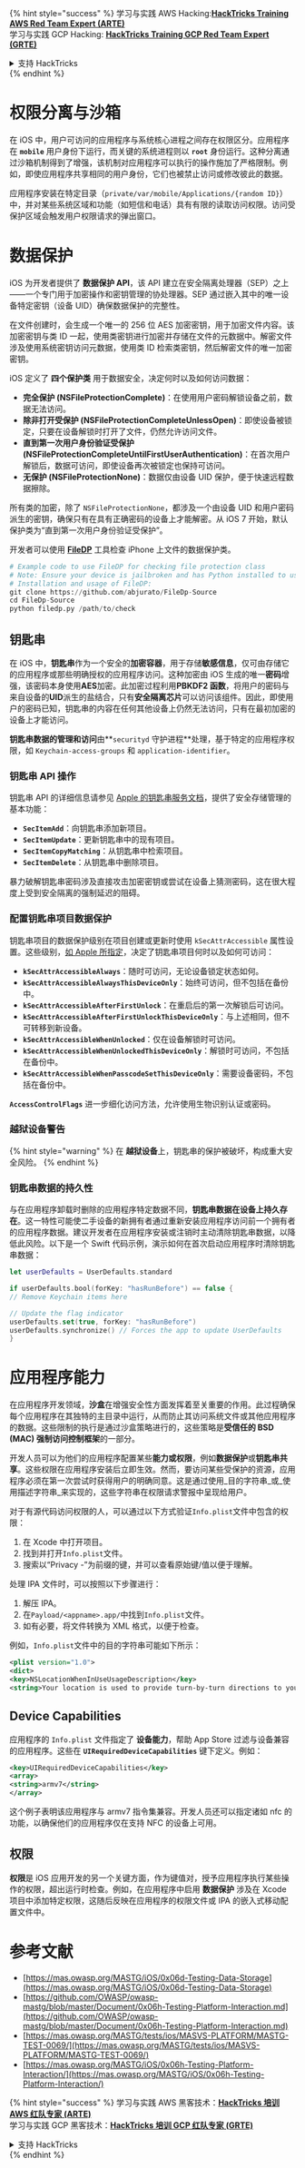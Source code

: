{% hint style="success" %}
学习与实践 AWS Hacking:<img src="/.gitbook/assets/arte.png" alt="" data-size="line">[**HackTricks Training AWS Red Team Expert (ARTE)**](https://training.hacktricks.xyz/courses/arte)<img src="/.gitbook/assets/arte.png" alt="" data-size="line">\
学习与实践 GCP Hacking: <img src="/.gitbook/assets/grte.png" alt="" data-size="line">[**HackTricks Training GCP Red Team Expert (GRTE)**<img src="/.gitbook/assets/grte.png" alt="" data-size="line">](https://training.hacktricks.xyz/courses/grte)

<details>

<summary>支持 HackTricks</summary>

* 查看 [**订阅计划**](https://github.com/sponsors/carlospolop)!
* **加入** 💬 [**Discord 群组**](https://discord.gg/hRep4RUj7f) 或 [**telegram 群组**](https://t.me/peass) 或 **关注** 我们的 **Twitter** 🐦 [**@hacktricks\_live**](https://twitter.com/hacktricks\_live)**.**
* **通过向** [**HackTricks**](https://github.com/carlospolop/hacktricks) 和 [**HackTricks Cloud**](https://github.com/carlospolop/hacktricks-cloud) github 仓库提交 PR 来分享黑客技巧。

</details>
{% endhint %}

# 权限分离与沙箱

在 iOS 中，用户可访问的应用程序与系统核心进程之间存在权限区分。应用程序在 **`mobile`** 用户身份下运行，而关键的系统进程则以 **`root`** 身份运行。这种分离通过沙箱机制得到了增强，该机制对应用程序可以执行的操作施加了严格限制。例如，即使应用程序共享相同的用户身份，它们也被禁止访问或修改彼此的数据。

应用程序安装在特定目录（`private/var/mobile/Applications/{random ID}`）中，并对某些系统区域和功能（如短信和电话）具有有限的读取访问权限。访问受保护区域会触发用户权限请求的弹出窗口。

# 数据保护

iOS 为开发者提供了 **数据保护 API**，该 API 建立在安全隔离处理器（SEP）之上——一个专门用于加密操作和密钥管理的协处理器。SEP 通过嵌入其中的唯一设备特定密钥（设备 UID）确保数据保护的完整性。

在文件创建时，会生成一个唯一的 256 位 AES 加密密钥，用于加密文件内容。该加密密钥与类 ID 一起，使用类密钥进行加密并存储在文件的元数据中。解密文件涉及使用系统密钥访问元数据，使用类 ID 检索类密钥，然后解密文件的唯一加密密钥。

iOS 定义了 **四个保护类** 用于数据安全，决定何时以及如何访问数据：

- **完全保护 (NSFileProtectionComplete)**：在使用用户密码解锁设备之前，数据无法访问。
- **除非打开受保护 (NSFileProtectionCompleteUnlessOpen)**：即使设备被锁定，只要在设备解锁时打开了文件，仍然允许访问文件。
- **直到第一次用户身份验证受保护 (NSFileProtectionCompleteUntilFirstUserAuthentication)**：在首次用户解锁后，数据可访问，即使设备再次被锁定也保持可访问。
- **无保护 (NSFileProtectionNone)**：数据仅由设备 UID 保护，便于快速远程数据擦除。

所有类的加密，除了 `NSFileProtectionNone`，都涉及一个由设备 UID 和用户密码派生的密钥，确保只有在具有正确密码的设备上才能解密。从 iOS 7 开始，默认保护类为“直到第一次用户身份验证受保护”。

开发者可以使用 [**FileDP**](https://github.com/abjurato/FileDp-Source) 工具检查 iPhone 上文件的数据保护类。
```python
# Example code to use FileDP for checking file protection class
# Note: Ensure your device is jailbroken and has Python installed to use FileDP.
# Installation and usage of FileDP:
git clone https://github.com/abjurato/FileDp-Source
cd FileDp-Source
python filedp.py /path/to/check
```
## **钥匙串**

在 iOS 中，**钥匙串**作为一个安全的**加密容器**，用于存储**敏感信息**，仅可由存储它的应用程序或那些明确授权的应用程序访问。这种加密由 iOS 生成的唯一**密码**增强，该密码本身使用**AES**加密。此加密过程利用**PBKDF2 函数**，将用户的密码与来自设备的**UID**派生的盐结合，只有**安全隔离芯片**可以访问该组件。因此，即使用户的密码已知，钥匙串的内容在任何其他设备上仍然无法访问，只有在最初加密的设备上才能访问。

**钥匙串数据的管理和访问**由**`securityd` 守护进程**处理，基于特定的应用程序权限，如 `Keychain-access-groups` 和 `application-identifier`。

### **钥匙串 API 操作**

钥匙串 API 的详细信息请参见 [Apple 的钥匙串服务文档](https://developer.apple.com/library/content/documentation/Security/Conceptual/keychainServConcepts/02concepts/concepts.html)，提供了安全存储管理的基本功能：

- **`SecItemAdd`**：向钥匙串添加新项目。
- **`SecItemUpdate`**：更新钥匙串中的现有项目。
- **`SecItemCopyMatching`**：从钥匙串中检索项目。
- **`SecItemDelete`**：从钥匙串中删除项目。

暴力破解钥匙串密码涉及直接攻击加密密钥或尝试在设备上猜测密码，这在很大程度上受到安全隔离的强制延迟的阻碍。

### **配置钥匙串项目数据保护**

钥匙串项目的数据保护级别在项目创建或更新时使用 `kSecAttrAccessible` 属性设置。这些级别，[如 Apple 所指定](https://developer.apple.com/documentation/security/keychain_services/keychain_items/item_attribute_keys_and_values#1679100)，决定了钥匙串项目何时以及如何可访问：

- **`kSecAttrAccessibleAlways`**：随时可访问，无论设备锁定状态如何。
- **`kSecAttrAccessibleAlwaysThisDeviceOnly`**：始终可访问，但不包括在备份中。
- **`kSecAttrAccessibleAfterFirstUnlock`**：在重启后的第一次解锁后可访问。
- **`kSecAttrAccessibleAfterFirstUnlockThisDeviceOnly`**：与上述相同，但不可转移到新设备。
- **`kSecAttrAccessibleWhenUnlocked`**：仅在设备解锁时可访问。
- **`kSecAttrAccessibleWhenUnlockedThisDeviceOnly`**：解锁时可访问，不包括在备份中。
- **`kSecAttrAccessibleWhenPasscodeSetThisDeviceOnly`**：需要设备密码，不包括在备份中。

**`AccessControlFlags`** 进一步细化访问方法，允许使用生物识别认证或密码。

### **越狱设备警告**

{% hint style="warning" %}
在 **越狱设备**上，钥匙串的保护被破坏，构成重大安全风险。
{% endhint %}

### **钥匙串数据的持久性**

与在应用程序卸载时删除的应用程序特定数据不同，**钥匙串数据在设备上持久存在**。这一特性可能使二手设备的新拥有者通过重新安装应用程序访问前一个拥有者的应用程序数据。建议开发者在应用程序安装或注销时主动清除钥匙串数据，以降低此风险。以下是一个 Swift 代码示例，演示如何在首次启动应用程序时清除钥匙串数据：
```swift
let userDefaults = UserDefaults.standard

if userDefaults.bool(forKey: "hasRunBefore") == false {
// Remove Keychain items here

// Update the flag indicator
userDefaults.set(true, forKey: "hasRunBefore")
userDefaults.synchronize() // Forces the app to update UserDefaults
}
```
# **应用程序能力**

在应用程序开发领域，**沙盒**在增强安全性方面发挥着至关重要的作用。此过程确保每个应用程序在其独特的主目录中运行，从而防止其访问系统文件或其他应用程序的数据。这些限制的执行是通过沙盒策略进行的，这些策略是**受信任的 BSD (MAC) 强制访问控制框架**的一部分。

开发人员可以为他们的应用程序配置某些**能力或权限**，例如**数据保护**或**钥匙串共享**。这些权限在应用程序安装后立即生效。然而，要访问某些受保护的资源，应用程序必须在第一次尝试时获得用户的明确同意。这是通过使用_目的字符串_或_使用描述字符串_来实现的，这些字符串在权限请求警报中呈现给用户。

对于有源代码访问权限的人，可以通过以下方式验证`Info.plist`文件中包含的权限：

1. 在 Xcode 中打开项目。
2. 找到并打开`Info.plist`文件。
3. 搜索以“Privacy -”为前缀的键，并可以查看原始键/值以便于理解。

处理 IPA 文件时，可以按照以下步骤进行：

1. 解压 IPA。
2. 在`Payload/<appname>.app/`中找到`Info.plist`文件。
3. 如有必要，将文件转换为 XML 格式，以便于检查。

例如，`Info.plist`文件中的目的字符串可能如下所示：
```xml
<plist version="1.0">
<dict>
<key>NSLocationWhenInUseUsageDescription</key>
<string>Your location is used to provide turn-by-turn directions to your destination.</string>
```
## Device Capabilities
应用程序的 `Info.plist` 文件指定了 **设备能力**，帮助 App Store 过滤与设备兼容的应用程序。这些在 **`UIRequiredDeviceCapabilities`** 键下定义。例如：
```xml
<key>UIRequiredDeviceCapabilities</key>
<array>
<string>armv7</string>
</array>
```
这个例子表明该应用程序与 armv7 指令集兼容。开发人员还可以指定诸如 nfc 的功能，以确保他们的应用程序仅在支持 NFC 的设备上可用。

## 权限

**权限**是 iOS 应用开发的另一个关键方面，作为键值对，授予应用程序执行某些操作的权限，超出运行时检查。例如，在应用程序中启用 **数据保护** 涉及在 Xcode 项目中添加特定权限，这随后反映在应用程序的权限文件或 IPA 的嵌入式移动配置文件中。

# 参考文献
* [https://mas.owasp.org/MASTG/iOS/0x06d-Testing-Data-Storage](https://mas.owasp.org/MASTG/iOS/0x06d-Testing-Data-Storage)
* [https://github.com/OWASP/owasp-mastg/blob/master/Document/0x06h-Testing-Platform-Interaction.md](https://github.com/OWASP/owasp-mastg/blob/master/Document/0x06h-Testing-Platform-Interaction.md)
* [https://mas.owasp.org/MASTG/tests/ios/MASVS-PLATFORM/MASTG-TEST-0069/](https://mas.owasp.org/MASTG/tests/ios/MASVS-PLATFORM/MASTG-TEST-0069/)
* [https://mas.owasp.org/MASTG/iOS/0x06h-Testing-Platform-Interaction/](https://mas.owasp.org/MASTG/iOS/0x06h-Testing-Platform-Interaction/)

{% hint style="success" %}
学习与实践 AWS 黑客技术：<img src="/.gitbook/assets/arte.png" alt="" data-size="line">[**HackTricks 培训 AWS 红队专家 (ARTE)**](https://training.hacktricks.xyz/courses/arte)<img src="/.gitbook/assets/arte.png" alt="" data-size="line">\
学习与实践 GCP 黑客技术：<img src="/.gitbook/assets/grte.png" alt="" data-size="line">[**HackTricks 培训 GCP 红队专家 (GRTE)**<img src="/.gitbook/assets/grte.png" alt="" data-size="line">](https://training.hacktricks.xyz/courses/grte)

<details>

<summary>支持 HackTricks</summary>

* 查看 [**订阅计划**](https://github.com/sponsors/carlospolop)!
* **加入** 💬 [**Discord 群组**](https://discord.gg/hRep4RUj7f) 或 [**电报群组**](https://t.me/peass) 或 **在 Twitter 上关注** 🐦 [**@hacktricks\_live**](https://twitter.com/hacktricks\_live)**.**
* **通过向** [**HackTricks**](https://github.com/carlospolop/hacktricks) 和 [**HackTricks Cloud**](https://github.com/carlospolop/hacktricks-cloud) github 仓库提交 PR 来分享黑客技巧。

</details>
{% endhint %}
